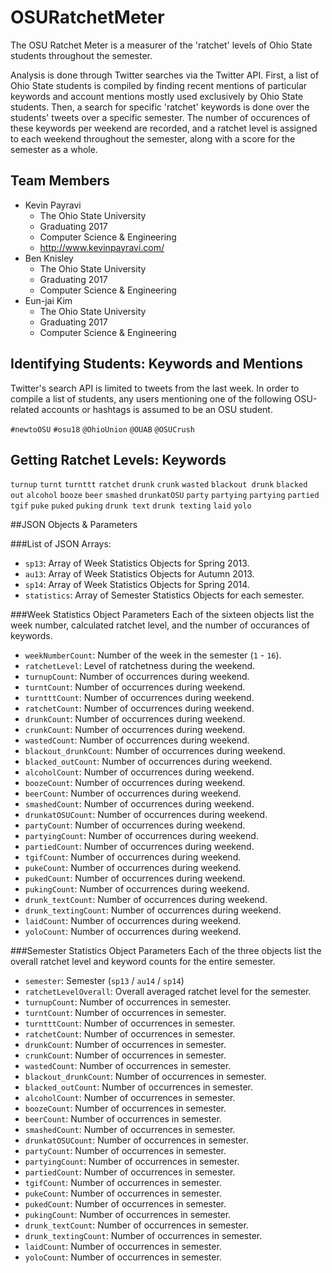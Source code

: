 OSURatchetMeter
===============

The OSU Ratchet Meter is a measurer of the 'ratchet' levels of Ohio State students throughout the semester.

Analysis is done through Twitter searches via the Twitter API. First, a list of Ohio State students is compiled by finding recent mentions of particular keywords and account mentions mostly used exclusively by Ohio State students. Then, a search for specific 'ratchet' keywords is done over the students' tweets over a specific semester. The number of occurences of these keywords per weekend are recorded, and a ratchet level is assigned to each weekend throughout the semester, along with a score for the semester as a whole.

## Team Members
- Kevin Payravi
    + The Ohio State University
    + Graduating 2017
    + Computer Science & Engineering
    + http://www.kevinpayravi.com/
- Ben Knisley
    + The Ohio State University
    + Graduating 2017
    + Computer Science & Engineering
- Eun-jai Kim
    + The Ohio State University
    + Graduating 2017
    + Computer Science & Engineering

## Identifying Students: Keywords and Mentions
Twitter's search API is limited to tweets from the last week. In order to compile a list of students, any users mentioning one of the following OSU-related accounts or hashtags is assumed to be an OSU student.

`#newtoOSU` `#osu18` `@OhioUnion` `@OUAB` `@OSUCrush`

## Getting Ratchet Levels: Keywords
`turnup` `turnt` `turnttt` `ratchet` `drunk` `crunk` `wasted` `blackout drunk` `blacked out` `alcohol` `booze` `beer` `smashed` `drunkatOSU` `party` `partying` `partying` `partied` `tgif` `puke` `puked` `puking` `drunk text` `drunk texting` `laid` `yolo` 

##JSON Objects & Parameters

###List of JSON Arrays:
* `sp13`: Array of Week Statistics Objects for Spring 2013.
* `au13`: Array of Week Statistics Objects for Autumn 2013.
* `sp14`: Array of Week Statistics Objects for Spring 2014.
* `statistics`: Array of Semester Statistics Objects for each semester. 

###Week Statistics Object Parameters
Each of the sixteen objects list the week number, calculated ratchet level, and the number of occurances of keywords.
* `weekNumberCount`: Number of the week in the semester (`1` - `16`).
* `ratchetLevel`: Level of ratchetness during the weekend.
* `turnupCount`: Number of occurrences during weekend.
* `turntCount`: Number of occurrences during weekend.
* `turntttCount`: Number of occurrences during weekend.
* `ratchetCount`: Number of occurrences during weekend.
* `drunkCount`: Number of occurrences during weekend.
* `crunkCount`: Number of occurrences during weekend.
* `wastedCount`: Number of occurrences during weekend.
* `blackout_drunkCount`: Number of occurrences during weekend.
* `blacked_outCount`: Number of occurrences during weekend.
* `alcoholCount`: Number of occurrences during weekend.
* `boozeCount`: Number of occurrences during weekend.
* `beerCount`: Number of occurrences during weekend.
* `smashedCount`: Number of occurrences during weekend.
* `drunkatOSUCount`: Number of occurrences during weekend.
* `partyCount`: Number of occurrences during weekend.
* `partyingCount`: Number of occurrences during weekend.
* `partiedCount`: Number of occurrences during weekend.
* `tgifCount`: Number of occurrences during weekend.
* `pukeCount`: Number of occurrences during weekend.
* `pukedCount`: Number of occurrences during weekend.
* `pukingCount`: Number of occurrences during weekend.
* `drunk_textCount`: Number of occurrences during weekend.
* `drunk_textingCount`: Number of occurrences during weekend.
* `laidCount`: Number of occurrences during weekend.
* `yoloCount`: Number of occurrences during weekend.

###Semester Statistics Object Parameters
Each of the three objects list the overall ratchet level and keyword counts for the entire semester.
* `semester`: Semester (`sp13` / `au14` / `sp14`)
* `ratchetLevelOverall`: Overall averaged ratchet level for the semester.
* `turnupCount`: Number of occurrences in semester.
* `turntCount`: Number of occurrences in semester.
* `turntttCount`: Number of occurrences in semester.
* `ratchetCount`: Number of occurrences in semester.
* `drunkCount`: Number of occurrences in semester.
* `crunkCount`: Number of occurrences in semester.
* `wastedCount`: Number of occurrences in semester.
* `blackout_drunkCount`: Number of occurrences in semester.
* `blacked_outCount`: Number of occurrences in semester.
* `alcoholCount`: Number of occurrences in semester.
* `boozeCount`: Number of occurrences in semester.
* `beerCount`: Number of occurrences in semester.
* `smashedCount`: Number of occurrences in semester.
* `drunkatOSUCount`: Number of occurrences in semester.
* `partyCount`: Number of occurrences in semester.
* `partyingCount`: Number of occurrences in semester.
* `partiedCount`: Number of occurrences in semester.
* `tgifCount`: Number of occurrences in semester.
* `pukeCount`: Number of occurrences in semester.
* `pukedCount`: Number of occurrences in semester.
* `pukingCount`: Number of occurrences in semester.
* `drunk_textCount`: Number of occurrences in semester.
* `drunk_textingCount`: Number of occurrences in semester.
* `laidCount`: Number of occurrences in semester.
* `yoloCount`: Number of occurrences in semester.
